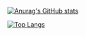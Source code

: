 [![Anurag's GitHub stats](https://github-readme-stats.vercel.app/api?username=mocolicious&show_icons=true&theme=dark)](https://github.com/mocolicious/Mocolicious)

[![Top Langs](https://github-readme-stats.vercel.app/api/top-langs/?username=mocolicious&layout=compact&theme=dark)](https://github.com/mocolicious/Mocolicious)



<!--
**mocolicious/Mocolicious** is a ✨ _special_ ✨ repository because its `README.md` (this file) appears on your GitHub profile.

Here are some ideas to get you started:

- 🔭 I’m currently working on ...
- 🌱 I’m currently learning ...
- 👯 I’m looking to collaborate on ...
- 🤔 I’m looking for help with ...
- 💬 Ask me about ...
- 📫 How to reach me: ...
- 😄 Pronouns: ...
- ⚡ Fun fact: ...
-->
